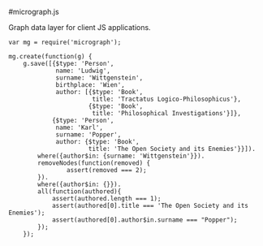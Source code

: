 #micrograph.js

Graph data layer for client JS applications.

    var mg = require('micrograph');

    mg.create(function(g) {
     	g.save([{$type: 'Person',
     		     name: 'Ludwig',
     		     surname: 'Wittgenstein',
     		     birthplace: 'Wien',
     	         author: [{$type: 'Book',
     		         	   title: 'Tractatus Logico-Philosophicus'},
     		      	      {$type: 'Book',
     		      	       title: 'Philosophical Investigations'}]},
     		    {$type: 'Person',
     		     name: 'Karl',
     		     surname: 'Popper',
     		     author: {$type: 'Book',
     		     	      title: 'The Open Society and its Enemies'}}]).
     	    where({author$in: {surname: 'Wittgenstein'}}).
            removeNodes(function(removed) {
     		        assert(removed === 2);
     	    }).
     	    where({author$in: {}}).
     	    all(function(authored){
     		    assert(authored.length === 1);
     		    assert(authored[0].title === 'The Open Society and its Enemies');
     		    assert(authored[0].author$in.surname === "Popper");		
     	    });
        });
